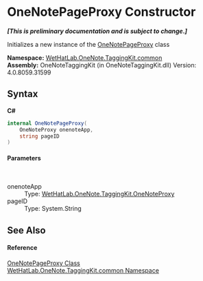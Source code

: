 # OneNotePageProxy Constructor 
 _**\[This is preliminary documentation and is subject to change.\]**_

Initializes a new instance of the <a href="29ddbe8b-c1cb-4253-2f88-8d4aea757b89">OneNotePageProxy</a> class

**Namespace:**&nbsp;<a href="bcdbab9c-63d1-48a4-6937-af53fb8d9a55">WetHatLab.OneNote.TaggingKit.common</a><br />**Assembly:**&nbsp;OneNoteTaggingKit (in OneNoteTaggingKit.dll) Version: 4.0.8059.31599

## Syntax

**C#**<br />
``` C#
internal OneNotePageProxy(
	OneNoteProxy onenoteApp,
	string pageID
)
```


#### Parameters
&nbsp;<dl><dt>onenoteApp</dt><dd>Type: <a href="a46a793f-b110-250f-657a-ecb64aa3bbf7">WetHatLab.OneNote.TaggingKit.OneNoteProxy</a><br /></dd><dt>pageID</dt><dd>Type: System.String<br /></dd></dl>

## See Also


#### Reference
<a href="29ddbe8b-c1cb-4253-2f88-8d4aea757b89">OneNotePageProxy Class</a><br /><a href="bcdbab9c-63d1-48a4-6937-af53fb8d9a55">WetHatLab.OneNote.TaggingKit.common Namespace</a><br />
